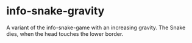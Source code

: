 info-snake-gravity
==================

A variant of the info-snake-game with an increasing gravity.
The Snake dies, when the head touches the lower border. 

